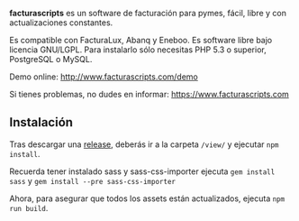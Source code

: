 __facturascripts__ es un software de facturación para pymes,
fácil, libre y con actualizaciones constantes.

Es compatible con FacturaLux, Abanq y Eneboo. Es software libre bajo licencia GNU/LGPL. Para instalarlo sólo necesitas PHP 5.3 o superior, PostgreSQL o MySQL.

Demo online: http://www.facturascripts.com/demo

Si tienes problemas, no dudes en informar:
https://www.facturascripts.com

## Instalación
Tras descargar una [release](https://github.com/NeoRazorX/facturascripts_2015/releases), deberás ir a la carpeta `/view/` y ejecutar `npm install`.

Recuerda tener instalado sass y sass-css-importer
ejecuta  `gem install sass` y `gem install --pre sass-css-importer` 

Ahora, para asegurar que todos los assets están actualizados, ejecuta `npm run build`.
